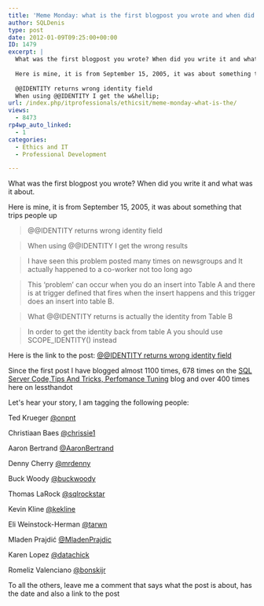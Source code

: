 ```yaml
---
title: 'Meme Monday: what is the first blogpost you wrote and when did you write it?'
author: SQLDenis
type: post
date: 2012-01-09T09:25:00+00:00
ID: 1479
excerpt: |
  What was the first blogpost you wrote? When did you write it and what was it about.
  
  Here is mine, it is from September 15, 2005, it was about something that trips people up
  
  @@IDENTITY returns wrong identity field
  When using @@IDENTITY I get the w&hellip;
url: /index.php/itprofessionals/ethicsit/meme-monday-what-is-the/
views:
  - 8473
rp4wp_auto_linked:
  - 1
categories:
  - Ethics and IT
  - Professional Development

---
```

What was the first blogpost you wrote? When did you write it and what was it about.

Here is mine, it is from September 15, 2005, it was about something that trips people up

> @@IDENTITY returns wrong identity field
  
> When using @@IDENTITY I get the wrong results
  
> I have seen this problem posted many times on newsgroups and It actually happened to a co-worker not too long ago
  
> This ‘problem’ can occur when you do an insert into Table A and there is at trigger defined that fires when the insert happens and this trigger does an insert into table B.
  
> What @@IDENTITY returns is actually the identity from Table B
  
> In order to get the identity back from table A you should use SCOPE_IDENTITY() instead

Here is the link to the post: [@@IDENTITY returns wrong identity field][1]

Since the first post I have blogged almost 1100 times, 678 times on the [SQL Server Code,Tips And Tricks, Perfomance Tuning][2] blog and over 400 times here on lessthandot

Let's hear your story, I am tagging the following people:

Ted Krueger [@onpnt][3]
  
Christiaan Baes [@chrissie1][4]
  
Aaron Bertrand [@AaronBertrand][5]
  
Denny Cherry [@mrdenny][6]
  
Buck Woody [@buckwoody][7]
  
Thomas LaRock [@sqlrockstar][8]
  
Kevin Kline [@kekline][9]
  
Eli Weinstock-Herman [@tarwn][10]
  
Mladen Prajdi&#263; [@MladenPrajdic][11]
  
Karen Lopez [@datachick][12]
  
Romeliz Valenciano [@bonskijr][13] 

To all the others, leave me a comment that says what the post is about, has the date and also a link to the post

 [1]: http://sqlservercode.blogspot.com/2005/09/identity-returns-wrong-identity-field.html
 [2]: http://sqlservercode.blogspot.com/
 [3]: https://twitter.com/#!/onpnt
 [4]: https://twitter.com/#!/chrissie1
 [5]: https://twitter.com/#!/AaronBertrand
 [6]: https://twitter.com/#!/mrdenny
 [7]: https://twitter.com/#!/buckwoody
 [8]: https://twitter.com/#!/sqlrockstar
 [9]: https://twitter.com/#!/kekline
 [10]: https://twitter.com/#!/Tarwn
 [11]: https://twitter.com/#!/MladenPrajdic
 [12]: https://twitter.com/#!/datachick
 [13]: https://twitter.com/#!/bonskijr
